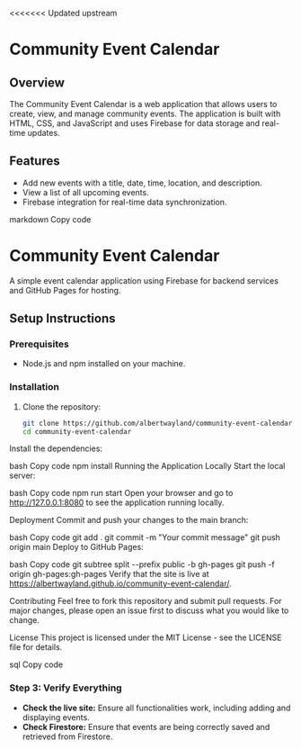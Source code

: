 <<<<<<< Updated upstream
# Community Event Calendar

## Overview
The Community Event Calendar is a web application that allows users to create, view, and manage community events. The application is built with HTML, CSS, and JavaScript and uses Firebase for data storage and real-time updates.

## Features
- Add new events with a title, date, time, location, and description.
- View a list of all upcoming events.
- Firebase integration for real-time data synchronization.

markdown
Copy code
# Community Event Calendar

A simple event calendar application using Firebase for backend services and GitHub Pages for hosting.

## Setup Instructions

### Prerequisites

- Node.js and npm installed on your machine.

### Installation

1. Clone the repository:

   ```bash
   git clone https://github.com/albertwayland/community-event-calendar.git
   cd community-event-calendar
Install the dependencies:

bash
Copy code
npm install
Running the Application Locally
Start the local server:

bash
Copy code
npm run start
Open your browser and go to http://127.0.0.1:8080 to see the application running locally.

Deployment
Commit and push your changes to the main branch:

bash
Copy code
git add .
git commit -m "Your commit message"
git push origin main
Deploy to GitHub Pages:

bash
Copy code
git subtree split --prefix public -b gh-pages
git push -f origin gh-pages:gh-pages
Verify that the site is live at https://albertwayland.github.io/community-event-calendar/.

Contributing
Feel free to fork this repository and submit pull requests. For major changes, please open an issue first to discuss what you would like to change.

License
This project is licensed under the MIT License - see the LICENSE file for details.

sql
Copy code

### Step 3: Verify Everything

- **Check the live site:** Ensure all functionalities work, including adding and displaying events.
- **Check Firestore:** Ensure that events are being correctly saved and retrieved from Firestore.
